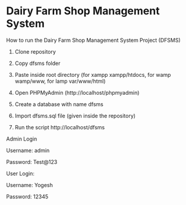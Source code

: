 # Dairy Farm Shop Management System

How to run the Dairy Farm Shop Management System Project (DFSMS)
1. Clone repository

2. Copy dfsms folder

3. Paste inside root directory (for xampp xampp/htdocs, for wamp wamp/www, for lamp var/www/html)

4. Open PHPMyAdmin (http://localhost/phpmyadmin)

5. Create a database with name dfsms

6. Import dfsms.sql file (given inside the repository)

7. Run the script http://localhost/dfsms

Admin Login

Username: admin

Password: Test@123


User Login:

Username: Yogesh

Password: 12345
